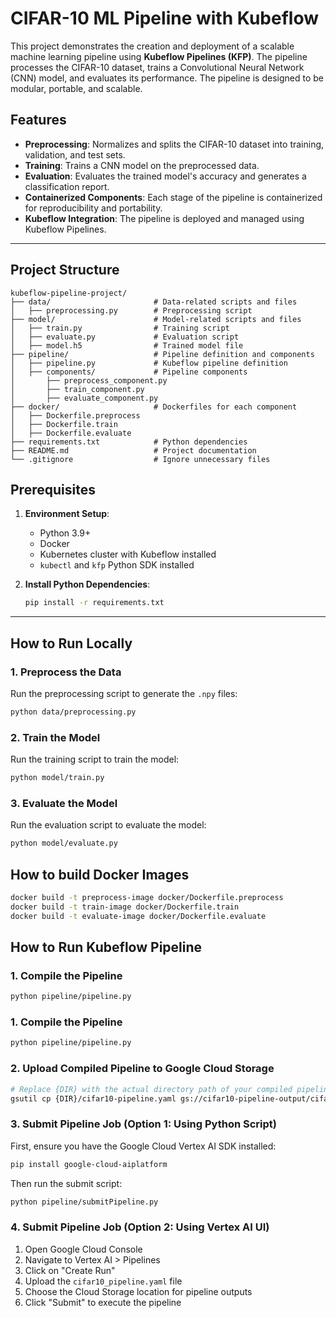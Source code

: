 # CIFAR-10 ML Pipeline with Kubeflow

This project demonstrates the creation and deployment of a scalable machine learning pipeline using **Kubeflow Pipelines (KFP)**. The pipeline processes the CIFAR-10 dataset, trains a Convolutional Neural Network (CNN) model, and evaluates its performance. The pipeline is designed to be modular, portable, and scalable.

## Features
- **Preprocessing**: Normalizes and splits the CIFAR-10 dataset into training, validation, and test sets.
- **Training**: Trains a CNN model on the preprocessed data.
- **Evaluation**: Evaluates the trained model's accuracy and generates a classification report.
- **Containerized Components**: Each stage of the pipeline is containerized for reproducibility and portability.
- **Kubeflow Integration**: The pipeline is deployed and managed using Kubeflow Pipelines.

---

## Project Structure

```plaintext
kubeflow-pipeline-project/
├── data/                       # Data-related scripts and files
│   ├── preprocessing.py        # Preprocessing script
├── model/                      # Model-related scripts and files
│   ├── train.py                # Training script
│   ├── evaluate.py             # Evaluation script
│   ├── model.h5                # Trained model file
├── pipeline/                   # Pipeline definition and components
│   ├── pipeline.py             # Kubeflow pipeline definition
│   ├── components/             # Pipeline components
│       ├── preprocess_component.py
│       ├── train_component.py
│       ├── evaluate_component.py
├── docker/                     # Dockerfiles for each component
│   ├── Dockerfile.preprocess
│   ├── Dockerfile.train
│   ├── Dockerfile.evaluate
├── requirements.txt            # Python dependencies
├── README.md                   # Project documentation
└── .gitignore                  # Ignore unnecessary files
```

## Prerequisites

1. **Environment Setup**:
   - Python 3.9+
   - Docker
   - Kubernetes cluster with Kubeflow installed
   - `kubectl` and `kfp` Python SDK installed

2. **Install Python Dependencies**:
   ```bash
   pip install -r requirements.txt

---

## How to Run Locally

### 1. Preprocess the Data
Run the preprocessing script to generate the `.npy` files:
```bash
python data/preprocessing.py
```
### 2. Train the Model
Run the training script to train the model:
```bash
python model/train.py
```
### 3. Evaluate the Model
Run the evaluation script to evaluate the model:
```bash
python model/evaluate.py
```

## How to build Docker Images
```bash
docker build -t preprocess-image docker/Dockerfile.preprocess
docker build -t train-image docker/Dockerfile.train
docker build -t evaluate-image docker/Dockerfile.evaluate
```

## How to Run Kubeflow Pipeline

### 1. Compile the Pipeline
```bash
python pipeline/pipeline.py
```
### 1. Compile the Pipeline
```bash
python pipeline/pipeline.py
```

### 2. Upload Compiled Pipeline to Google Cloud Storage
```bash
# Replace {DIR} with the actual directory path of your compiled pipeline
gsutil cp {DIR}/cifar10-pipeline.yaml gs://cifar10-pipeline-output/cifar10-pipeline.yaml
```

### 3. Submit Pipeline Job (Option 1: Using Python Script)
First, ensure you have the Google Cloud Vertex AI SDK installed:
```bash
pip install google-cloud-aiplatform
```

Then run the submit script:
```bash
python pipeline/submitPipeline.py
```

### 4. Submit Pipeline Job (Option 2: Using Vertex AI UI)
1. Open Google Cloud Console
2. Navigate to Vertex AI > Pipelines
3. Click on "Create Run"
4. Upload the `cifar10_pipeline.yaml` file
5. Choose the Cloud Storage location for pipeline outputs
6. Click "Submit" to execute the pipeline
